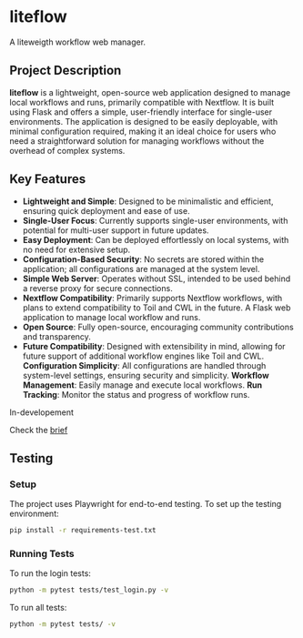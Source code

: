 # liteflow

A liteweigth workflow web manager.

## Project Description

**liteflow** is a lightweight, open-source web application designed to manage local workflows and runs, primarily compatible with Nextflow. It is built using Flask and offers a simple, user-friendly interface for single-user environments. The application is designed to be easily deployable, with minimal configuration required, making it an ideal choice for users who need a straightforward solution for managing workflows without the overhead of complex systems.

## Key Features
- **Lightweight and Simple**: Designed to be minimalistic and efficient, ensuring quick deployment and ease of use.
- **Single-User Focus**: Currently supports single-user environments, with potential for multi-user support in future updates.
- **Easy Deployment**: Can be deployed effortlessly on local systems, with no need for extensive setup.
- **Configuration-Based Security**: No secrets are stored within the application; all configurations are managed at the system level.
- **Simple Web Server**: Operates without SSL, intended to be used behind a reverse proxy for secure connections.
- **Nextflow Compatibility**: Primarily supports Nextflow workflows, with plans to extend compatibility to Toil and CWL in the future.
A Flask web application to manage local workflow and runs.
- **Open Source**: Fully open-source, encouraging community contributions and transparency.
- **Future Compatibility**: Designed with extensibility in mind, allowing for future support of additional workflow engines like Toil and CWL.
**Configuration Simplicity**: All configurations are handled through system-level settings, ensuring security and simplicity.
**Workflow Management**: Easily manage and execute local workflows.
**Run Tracking**: Monitor the status and progress of workflow runs.

In-developement

Check the [brief](./brief.md)

## Testing

### Setup

The project uses Playwright for end-to-end testing. To set up the testing environment:

```bash
pip install -r requirements-test.txt
```

### Running Tests

To run the login tests:
```bash
python -m pytest tests/test_login.py -v
```

To run all tests:
```bash
python -m pytest tests/ -v
```
